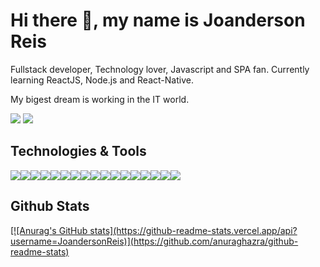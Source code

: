 # Hi there 👋, my name is Joanderson Reis

Fullstack developer, Technology lover, Javascript and SPA fan. Currently learning ReactJS, Node.js and React-Native.
<br/>

My bigest dream is working in the IT world.

<a href="https://wa.me/5574999269460"><img src="https://img.shields.io/badge/WhatsApp-FFF?style=for-the-badge&logo=whatsapp&logoColor=whit" /></a>
<a href="https://www.linkedin.com/in/joanderson-reis-566365182/"><img src="https://img.shields.io/badge/LinkedIn-0077B5?style=for-the-badge&logo=linkedin&logoColor=white" /></a>

## Technologies & Tools

<div style="display: flex">
   <img src="https://img.shields.io/badge/HTML5-E34F26?style=for-the-badge&logo=html5&logoColor=white" />
  <img src="https://img.shields.io/badge/CSS3-1572B6?style=for-the-badge&logo=css3&logoColor=white" />
  <img src="https://img.shields.io/badge/JavaScript-323330?style=for-the-badge&logo=javascript&logoColor=F7DF1E" />
  <img src="https://img.shields.io/badge/TypeScript-007ACC?style=for-the-badge&logo=typescript&logoColor=white" />
  <img src="https://img.shields.io/badge/Node.js-339933?style=for-the-badge&logo=nodedotjs&logoColor=white" />
  <img src="https://img.shields.io/badge/React-20232A?style=for-the-badge&logo=react&logoColor=61DAFB" />
  <img src="https://img.shields.io/badge/React_Native-20232A?style=for-the-badge&logo=react&logoColor=61DAFB" />
  <img src="https://img.shields.io/badge/npm-CB3837?style=for-the-badge&logo=npm&logoColor=white" />
  <img src="https://img.shields.io/badge/Yarn-2C8EBB?style=for-the-badge&logo=yarn&logoColor=white" />
  <img src="https://img.shields.io/badge/Express.js-000000?style=for-the-badge&logo=express&logoColor=white" />
  <img src="https://img.shields.io/badge/Docker-2CA5E0?style=for-the-badge&logo=docker&logoColor=white" />
  <img src="https://img.shields.io/badge/next.js-000000?style=for-the-badge&logo=nextdotjs&logoColor=white" />
  <img src="https://img.shields.io/badge/Git-F05032?style=for-the-badge&logo=git&logoColor=white" />
  <img src="https://img.shields.io/badge/Insomnia-5849be?style=for-the-badge&logo=Insomnia&logoColor=white" />
  <img src="https://img.shields.io/badge/MongoDB-4EA94B?style=for-the-badge&logo=mongodb&logoColor=white" />
  <img src="https://img.shields.io/badge/SQLite-07405E?style=for-the-badge&logo=sqlite&logoColor=white" />
  <img src="https://img.shields.io/badge/Realm-39477F?style=for-the-badge&logo=realm&logoColor=white" />
</div>

## Github Stats
<div>
   <a href="http://github.com/JoandersonReis">
      [![Anurag's GitHub stats](https://github-readme-stats.vercel.app/api?username=JoandersonReis)](https://github.com/anuraghazra/github-readme-stats)
   </a>
</div>
